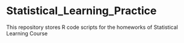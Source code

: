 # Statistical_Learning_Practice

This repository stores R code scripts for the homeworks of Statistical Learning Course
